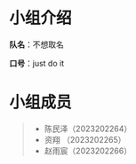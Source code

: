 # 小组介绍 

**队名**：不想取名

**口号**：just do it

# 小组成员
>- 陈民泽（2023202264）
>- 资翔  （2023202265）
>- 赵雨宸（2023202266）